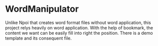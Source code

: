 # WordManipulator
Unlike Npoi that creates word format files without word application, this project relys heavily on word application. With the help of bookmark, the content we want can be easily fill into right the position. There is a demo template and its consequent file.
